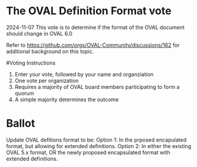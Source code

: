 # The OVAL Definition Format vote

2024-11-07
This vote is to determine if the format of the OVAL document should change in OVAL 6.0

Refer to https://github.com/orgs/OVAL-Community/discussions/162 for additional background on this topic.

#Voting Instructions
1.  Enter your vote, followed by your name and organziation
2.  One vote per organization
3.  Requires a majority of OVAL board members participating to form a quorum
4.  A simple majority determines the outcome

# Ballot
Update OVAL defitions format to be:
Option 1:  In the prposed encapulated format, but allowing for extended definitions.
Option 2:  In either the existing OVAL 5.x format, OR the newly proposed encapsulated format with extended definitions.
